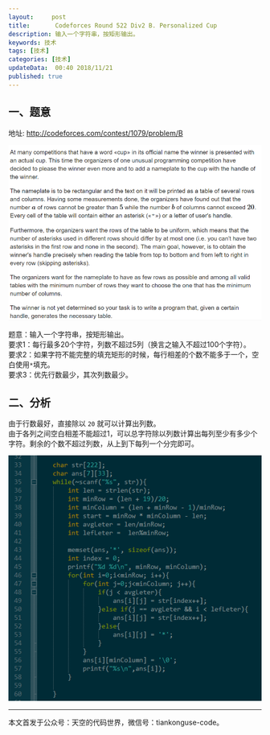 ```yaml
---   
layout:     post  
title:       Codeforces Round 522 Div2 B. Personalized Cup 
description: 输入一个字符串，按矩形输出。   
keywords: 技术 
tags: [技术]  
categories: [技术]  
updateData:  00:40 2018/11/21   
published: true   
---  
```


 


## 一、题意

地址: http://codeforces.com/contest/1079/problem/B  

![](/images/2018/11/cf-422-div2-pro-b.png)   



题意：输入一个字符串，按矩形输出。  
要求1：每行最多20个字符，列数不超过5列（换言之输入不超过100个字符）。  
要求2：如果字符不能完整的填充矩形的时候，每行相差的个数不能多于一个，空白使用`*`填充。  
要求3：优先行数最少，其次列数最少。  

## 二、分析

由于行数最好，直接除以 `20` 就可以计算出列数。  
由于各列之间空白相差不能超过1，可以总字符除以列数计算出每列至少有多少个字符。剩余的个数不超过列数，从上到下每列一个分完即可。  
 

![](/images/2018/11/cf-422-div2-b.png) 



---


本文首发于公众号：天空的代码世界，微信号：tiankonguse-code。  


